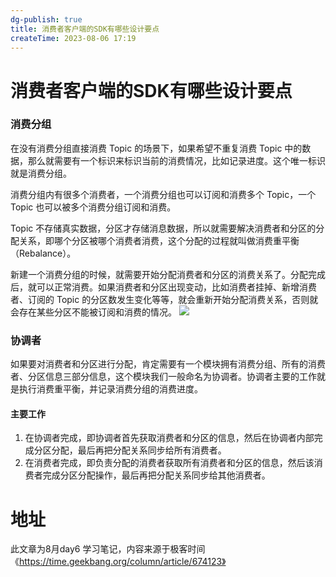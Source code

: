 ```yaml
---
dg-publish: true
title: 消费者客户端的SDK有哪些设计要点
createTime: 2023-08-06 17:19  
---
```

# 消费者客户端的SDK有哪些设计要点

### 消费分组
在没有消费分组直接消费 Topic 的场景下，如果希望不重复消费 Topic 中的数据，那么就需要有一个标识来标识当前的消费情况，比如记录进度。这个唯一标识就是消费分组。

消费分组内有很多个消费者，一个消费分组也可以订阅和消费多个 Topic，一个 Topic 也可以被多个消费分组订阅和消费。

Topic 不存储真实数据，分区才存储消息数据，所以就需要解决消费者和分区的分配关系，即哪个分区被哪个消费者消费，这个分配的过程就叫做消费重平衡（Rebalance）。

新建一个消费分组的时候，就需要开始分配消费者和分区的消费关系了。分配完成后，就可以正常消费。如果消费者和分区出现变动，比如消费者挂掉、新增消费者、订阅的 Topic 的分区数发生变化等等，就会重新开始分配消费关系，否则就会存在某些分区不能被订阅和消费的情况。
![](https://static001.geekbang.org/resource/image/77/52/77e59yy3fc26de63c6f6dea701a75252.jpg?wh=10666x6000)
### 协调者

如果要对消费者和分区进行分配，肯定需要有一个模块拥有消费分组、所有的消费者、分区信息三部分信息，这个模块我们一般命名为协调者。协调者主要的工作就是执行消费重平衡，并记录消费分组的消费进度。

#### 主要工作

1. 在协调者完成，即协调者首先获取消费者和分区的信息，然后在协调者内部完成分区分配，最后再把分配关系同步给所有消费者。
2. 在消费者完成，即负责分配的消费者获取所有消费者和分区的信息，然后该消费者完成分区分配操作，最后再把分配关系同步给其他消费者。

# 地址

此文章为8月day6 学习笔记，内容来源于极客时间《https://time.geekbang.org/column/article/674123》